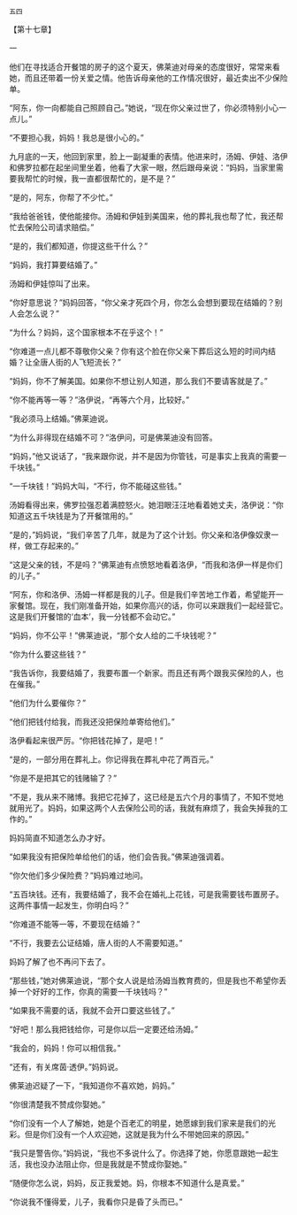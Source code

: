     五四 

   【第十七章】

   一

   他们在寻找适合开餐馆的房子的这个夏天，佛莱迪对母亲的态度很好，常常来看她，而且还带着一份关爱之情。他告诉母亲他的工作情况很好，最近卖出不少保险单。

   “阿东，你一向都能自己照顾自己。”她说，“现在你父亲过世了，你必须特别小心一点儿。”

   “不要担心我，妈妈！我总是很小心的。”

   九月底的一天，他回到家里，脸上一副凝重的表情。他进来时，汤姆、伊娃、洛伊和佛罗拉都在起坐间里坐着，他看了大家一眼，然后跟母亲说：“妈妈，当家里需要我帮忙的时候，我一直都很帮忙的，是不是？”

   “是的，阿东，你帮了不少忙。”

   “我给爸爸钱，使他能接你。汤姆和伊娃到美国来，他的葬礼我也帮了忙，我还帮忙去保险公司请求赔偿。”

   “是的，我们都知道，你提这些干什么？”

   “妈妈，我打算要结婚了。”

   汤姆和伊娃惊叫了出来。

   “你好意思说？”妈妈回答，“你父亲才死四个月，你怎么会想到要现在结婚的？别人会怎么说？”

   “为什么？妈妈，这个国家根本不在乎这个！”

   “你难道一点儿都不尊敬你父亲？你有这个脸在你父亲下葬后这么短的时间内结婚？让全唐人街的人飞短流长？”

   “妈妈，你不了解美国。如果你不想让别人知道，那么我们不要请客就是了。”

   “你不能再等一等？”洛伊说，“再等六个月，比较好。”

   “我必须马上结婚。”佛莱迪说。

   “为什么非得现在结婚不可？”洛伊问，可是佛莱迪没有回答。

   “妈妈，”他又说话了，“我来跟你说，并不是因为你管钱，可是事实上我真的需要一千块钱。”

   “一千块钱！”妈妈大叫，“不行，你不能碰这些钱。”

   汤姆看得出来，佛罗拉强忍着满腔怒火。她泪眼汪汪地看着她丈夫，洛伊说：“你知道这五千块钱是为了开餐馆用的。”

   “是的，”妈妈说，“我们辛苦了几年，就是为了这个计划。你父亲和洛伊像奴隶一样，做工存起来的。”

   “这是父亲的钱，不是吗？”佛莱迪有点愤怒地看着洛伊，“而我和洛伊一样是你们的儿子。”

   “阿东，你和洛伊、汤姆一样都是我的儿子。但是我们辛苦地工作着，希望能开一家餐馆。现在，我们刚准备开始，如果你高兴的话，你可以来跟我们一起经营它。这是我们开餐馆的‘血本’，我一分钱都不会动它。”

   “妈妈，你不公平！”佛莱迪说，“那个女人给的二千块钱呢？”

   “你为什么要这些钱？”

   “我告诉你，我要结婚了，我要布置一个新家。而且还有两个跟我买保险的人，也在催我。”

   “他们为什么要催你？”

   “他们把钱付给我，而我还没把保险单寄给他们。”

   洛伊看起来很严厉。“你把钱花掉了，是吧！”

   “是的，一部分用在葬礼上。你记得我在葬礼中花了两百元。”

   “你是不是把其它的钱赌输了？”

   “不是，我从来不赌博。我把它花掉了，这已经是五六个月的事情了，不知不觉地就用光了。妈妈，如果这两个人去保险公司的话，我就有麻烦了，我会失掉我的工作的。”

   妈妈简直不知道怎么办才好。

   “如果我没有把保险单给他们的话，他们会告我。”佛莱迪强调着。

   “你欠他们多少保险费？”妈妈难过地问。

   “五百块钱。还有，我要结婚了，我不会在婚礼上花钱，可是我需要钱布置房子。这两件事情一起发生，你明白吗？”

   “你难道不能等一等，不要现在结婚？”

   “不行，我要去公证结婚，唐人街的人不需要知道。”

   妈妈了解了也不再问下去了。

   “那些钱，”她对佛莱迪说，“那个女人说是给汤姆当教育费的，但是我也不希望你丢掉一个好好的工作，你真的需要一千块钱吗？”

   “如果我不需要的话，我就不会开口要这些钱了。”

   “好吧！那么我把钱给你，可是你以后一定要还给汤姆。”

   “我会的，妈妈！你可以相信我。”

   “还有，有关席茵·透伊。”妈妈说。

   佛莱迪迟疑了一下，“我知道你不喜欢她，妈妈。”

   “你很清楚我不赞成你娶她。”

   “你们没有一个人了解她，她是个百老汇的明星，她愿嫁到我们家来是我们的光彩。但是你们没有一个人欢迎她，这就是我为什么不带她回来的原因。”

   “我只是警告你。”妈妈说，“我也不多说什么了。你选择了她，你愿意跟她一起生活，我也没办法阻止你，但是我就是不赞成你娶她。”

   “随便你怎么说，妈妈，反正我爱她。妈，你根本不知道什么是真爱。”

   “你说我不懂得爱，儿子，我看你只是昏了头而已。”

